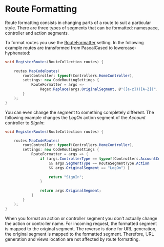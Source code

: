 Route Formatting
================
Route formatting consists in changing parts of a route to suit a particular style. There are three types of segments that can be formatted: namespace, controller and action segments.

To format routes you use the [RouteFormatter][1] setting. In the following example routes are transformed from PascalCased to lowercase-hyphenated:

```csharp
void RegisterRoutes(RouteCollection routes) {
    
    routes.MapCodeRoutes(
        rootController: typeof(Controllers.HomeController),
        settings: new CodeRoutingSettings {
            RouteFormatter = args =>
                Regex.Replace(args.OriginalSegment, @"([a-z])([A-Z])", "$1-$2").ToLowerInvariant()
        }
    );
}
```

You can even change the segment to something completely different. The following example changes the *LogOn* action segment of the *Account* controller to *SignIn*:

```csharp
void RegisterRoutes(RouteCollection routes) {

    routes.MapCodeRoutes(
        rootController: typeof(Controllers.HomeController),
        settings: new CodeRoutingSettings {
            RouteFormatter = args => {
                if (args.ControllerType == typeof(Controllers.AccountController)
                    && args.SegmentType == RouteSegmentType.Action
                    && args.OriginalSegment == "LogOn") {
                    
                    return "SignIn";
                }
            
                return args.OriginalSegment;
            }
        }
    );
}
```

When you format an action or controller segment you don't actually change the action or controller name. For incoming request, the formatted segment is mapped to the original segment. The reverse is done for URL generation, the original segment is mapped to the formatted segment. Therefore, URL generation and views location are not affected by route formatting.

[1]: api/MvcCodeRouting/CodeRoutingSettings/RouteFormatter.md
